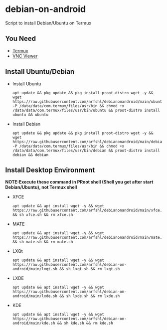 # debian-on-android
Script to install Debian/Ubuntu on Termux
## You Need
- [Termux](https://f-droid.org/packages/com.termux)
- [VNC Viewer](https://play.google.com/store/apps/details?id=com.realvnc.viewer.android)
## Install Ubuntu/Debian
- Install Ubuntu

      apt update && pkg update && pkg install proot-distro wget -y && wget https://raw.githubusercontent.com/arfshl/debianonandroid/main/ubuntu -P /data/data/com.termux/files/usr/bin && chmod +x /data/data/com.termux/files/usr/bin/ubuntu && proot-distro install ubuntu && ubuntu

- Install Debian

      apt update && pkg update && pkg install proot-distro wget -y && wget https://raw.githubusercontent.com/arfshl/debianonandroid/main/debian -P /data/data/com.termux/files/usr/bin && chmod +x /data/data/com.termux/files/usr/bin/debian && proot-distro install debian && debian

## Install Desktop Environment
**NOTE:Execute these command in PRoot shell (Shell you get after start Debian/Ubuntu), not Termux shell**
- XFCE

      apt update && apt install wget -y && wget https://raw.githubusercontent.com/arfshl/debianonandroid/main/xfce.sh && sh xfce.sh && rm xfce.sh

- MATE

      apt update && apt install wget -y && wget https://raw.githubusercontent.com/arfshl/debianonandroid/main/mate.sh && sh mate.sh && rm mate.sh

- LXQt

      apt update && apt install wget -y && wget https://raw.githubusercontent.com/arfshl/debian-on-android/main/lxqt.sh && sh lxqt.sh && rm lxqt.sh

- LXDE

      apt update && apt install wget -y && wget https://raw.githubusercontent.com/arfshl/debian-on-android/main/lxde.sh && sh lxde.sh && rm lxde.sh

- KDE 

      apt update && apt install wget -y && wget https://raw.githubusercontent.com/arfshl/debian-on-android/main/kde.sh && sh kde.sh && rm kde.sh
